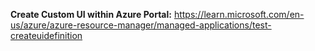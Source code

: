 **Create Custom UI within Azure Portal:**
https://learn.microsoft.com/en-us/azure/azure-resource-manager/managed-applications/test-createuidefinition
